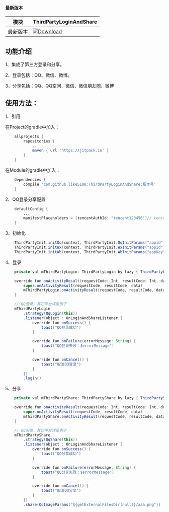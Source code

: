 #### 最新版本

模块|ThirdPartyLoginAndShare
---|---
最新版本|[![Download](https://jitpack.io/v/like5188/ThirdPartyLoginAndShare.svg)](https://jitpack.io/#like5188/ThirdPartyLoginAndShare)

## 功能介绍

1、集成了第三方登录和分享。

2、登录包括：QQ、微信、微博。

3、分享包括：QQ、QQ空间、微信、微信朋友圈、微博

## 使用方法：

1、引用

在Project的gradle中加入：
```groovy
    allprojects {
        repositories {
            ...
            maven { url 'https://jitpack.io' }
        }
    }
```
在Module的gradle中加入：
```groovy
    dependencies {
        compile 'com.github.like5188:ThirdPartyLoginAndShare:版本号'
    }
```

2、QQ登录分享配置
```java
    defaultConfig {
        ...
        manifestPlaceholders = [tencentAuthId: "tencent123456"]// tencent+appid
    }
```

3、初始化
```java
    ThirdPartyInit.initQq(context, ThirdPartyInit.QqInitParams("appid"))
    ThirdPartyInit.initWx(context, ThirdPartyInit.WxInitParams("appid"))
    ThirdPartyInit.initWb(context, ThirdPartyInit.WbInitParams("appKey", "redirectUrl", "scope"))
```

4、登录
```java
    private val mThirdPartyLogin: ThirdPartyLogin by lazy { ThirdPartyLogin() }

    override fun onActivityResult(requestCode: Int, resultCode: Int, data: Intent?) {
        super.onActivityResult(requestCode, resultCode, data)
        mThirdPartyLogin.onActivityResult(requestCode, resultCode, data)
    }

    // QQ登录，其它平台详见例子
    mThirdPartyLogin
        .strategy(QqLogin(this))
        .listener(object : OnLoginAndShareListener {
            override fun onSuccess() {
                toast("QQ登录成功")
            }

            override fun onFailure(errorMessage: String) {
                toast("QQ登录失败：$errorMessage")
            }

            override fun onCancel() {
                toast("取消QQ登录")
            }
        })
        .login()
```

5、分享
```java
    private val mThirdPartyShare: ThirdPartyShare by lazy { ThirdPartyShare() }

    override fun onActivityResult(requestCode: Int, resultCode: Int, data: Intent?) {
        super.onActivityResult(requestCode, resultCode, data)
        mThirdPartyShare.onActivityResult(requestCode, resultCode, data)
    }

    // QQ分享，其它平台详见例子
    mThirdPartyShare
        .strategy(QqShare(this))
        .listener(object : OnLoginAndShareListener {
            override fun onSuccess() {
                toast("QQ分享成功")
            }

            override fun onFailure(errorMessage: String) {
                toast("QQ分享失败：$errorMessage")
            }

            override fun onCancel() {
                toast("取消QQ分享")
            }
        })
        .share(QqImageParams("${getExternalFilesDir(null)}/aaa.png"))
```